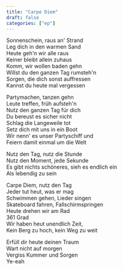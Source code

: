 ```yaml
---
title: "Carpe Diem"
draft: false
categories: ["ep"]
---
```


Sonnenschein, raus an' Strand  
Leg dich in den warmen Sand  
Heute geh'n wir alle raus  
Keiner bleibt allein zuhaus  
Komm, wir wollen baden gehn  
Willst du den ganzen Tag rumsteh'n  
Sorgen, die dich sonst auffressen  
Kannst du heute mal vergessen  

Partymachen, tanzen gehn  
Leute treffen, früh aufsteh'n  
Nutz den ganzen Tag für dich  
Du bereust es sicher nicht  
Schlag die Langeweile tot  
Setz dich mit uns in ein Boot  
Wir nenn' es unser Partyschiff und  
Feiern damit einmal um die Welt  

Nutz den Tag, nutz die Stunde  
Nutz den Moment, jede Sekunde  
Es gibt nichts schöneres, sieh es endlich ein  
Als lebendig zu sein  

Carpe Diem, nutz den Tag  
Jeder tut heut, was er mag  
Schwimmen gehen, Lieder singen  
Skateboard fahren, Fallschirmspringen  
Heute drehen wir am Rad  
361 Grad  
Wir haben heut unendlich Zeit,  
Kein Berg zu hoch, kein Weg zu weit  

Erfüll dir heute deinen Traum  
Wart nicht auf morgen  
Vergiss Kummer und Sorgen  
Ye-eah  
